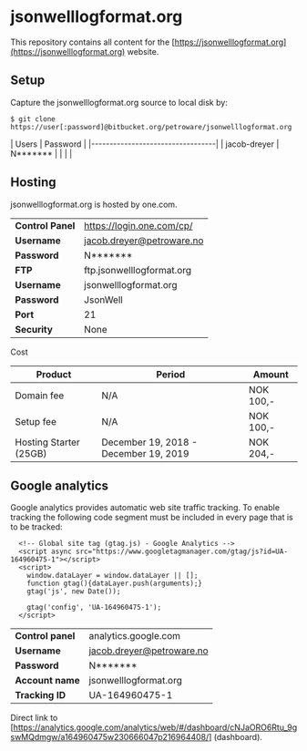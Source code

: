 # jsonwelllogformat.org #

This repository contains all content for the
[https://jsonwelllogformat.org](https://jsonwelllogformat.org) website.


## Setup ##

Capture the jsonwelllogformat.org source to local disk by:

```
$ git clone https://user[:password]@bitbucket.org/petroware/jsonwelllogformat.org
```

  | Users        | Password          |
  |----------------------------------|
  | jacob-dreyer | N*******          |
  |              |                   |

## Hosting ##

jsonwelllogformat.org is hosted by one.com.

  |                   |                           |
  |-------------------|---------------------------|
  | **Control Panel** | https://login.one.com/cp/ |
  | **Username**      | jacob.dreyer@petroware.no |
  | **Password**      | N\*\*\*\*\*\*\*           |
  | **FTP**           | ftp.jsonwelllogformat.org |
  | **Username**      | jsonwelllogformat.org     |
  | **Password**      | JsonWell                  |
  | **Port**          | 21                        |
  | **Security**      | None                      |

Cost

  | Product                | Period                                 | Amount    |
  |------------------------|----------------------------------------|-----------|
  | Domain fee             | N/A                                    | NOK 100,- |
  | Setup fee              | N/A                                    | NOK 100,- |
  | Hosting Starter (25GB) | December 19, 2018 - December 19, 2019  | NOK 204,- |



## Google analytics ##

Google analytics provides automatic web site traffic tracking. To enable tracking
the following code segment must be included in every page that is to be tracked:

```
  <!-- Global site tag (gtag.js) - Google Analytics -->
  <script async src="https://www.googletagmanager.com/gtag/js?id=UA-164960475-1"></script>
  <script>
    window.dataLayer = window.dataLayer || [];
    function gtag(){dataLayer.push(arguments);}
    gtag('js', new Date());

    gtag('config', 'UA-164960475-1');
  </script>
```

  |                      |                           |
  |----------------------|---------------------------|
  | **Control panel**    | analytics.google.com      |
  | **Username**         | jacob.dreyer@petroware.no |
  | **Password**         | N\*\*\*\*\*\*\*           |
  | **Account name**     | jsonwelllogformat.org     |
  | **Tracking ID**      | UA-164960475-1            |


Direct link to
[https://analytics.google.com/analytics/web/#/dashboard/cNJaORO6Rtu_9gswMQdmgw/a164960475w230666047p216964408/]
(dashboard).
